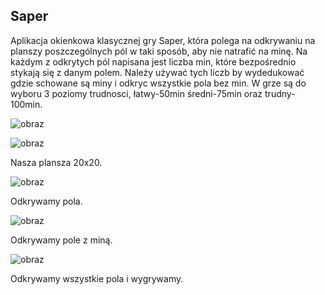 ## Saper
Aplikacja okienkowa klasycznej gry Saper, która polega na odkrywaniu na planszy poszczególnych pól w taki sposób, aby nie natrafić na minę. Na każdym z odkrytych pól napisana jest liczba min, które bezpośrednio stykają się z danym polem. Należy używać tych liczb by wydedukować gdzie schowane są miny i odkryc wszystkie pola bez min.
W grze są do wyboru 3 poziomy trudnosci, łatwy-50min średni-75min oraz trudny-100min.

![obraz](https://github.com/Jey0204/Saper01/assets/130754053/1d74522b-07e0-4cf2-af6d-cef34f9def4d)


![obraz](https://github.com/Jey0204/Saper01/assets/130754053/2f172cee-96d2-4809-9e71-ec8e18374cc2)

Nasza plansza 20x20.

![obraz](https://github.com/Jey0204/Saper01/assets/130754053/015f3a8b-51a9-47e6-a7a2-2d4a7be52df6)

Odkrywamy pola.

![obraz](https://github.com/Jey0204/Saper01/assets/130754053/2681c22e-a081-4b15-92b0-c344a77f0ae2)

Odkrywamy pole z miną.

![obraz](https://github.com/Jey0204/Saper01/assets/130754053/44cefbb4-1277-4b41-a8c5-1e467f6ac04d)

Odkrywamy wszystkie pola i wygrywamy.

